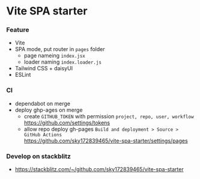 # Vite SPA starter

### Feature
- Vite
- SPA mode, put router in `pages` folder
  - page nameing `index.jsx`
  - loader naming `index.loader.js`
- Tailwind CSS + daisyUI
- ESLint

### CI
- dependabot on merge
- deploy ghp-ages on merge
  - create `GITHUB_TOKEN` with permission `project, repo, user, workflow`<br />
    https://github.com/settings/tokens
  - allow repo deploy gh-pages `Build and deployment > Source > GitHub Actions`<br />
    https://github.com/sky172839465/vite-spa-starter/settings/pages

### Develop on stackblitz
- https://stackblitz.com/~/github.com/sky172839465/vite-spa-starter
